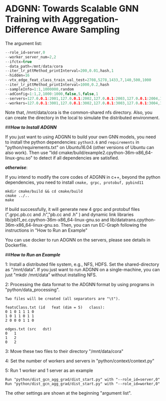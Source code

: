 # ADGNN: Towards Scalable GNN Training with Aggregation-Difference Aware Sampling


The argument list:
```c++
--role_id=server,0
--worker_server_num=2,2
--ifctx=true
--data_path=/mnt/data/cora
--iter_lr_pttMethod_printInterval=200,0.01,hash,1
--hidden=16
--vtx_edge_feat_class_train_val_test=2708,5278,1433,7,140,500,1000
--iter_lr_pttMethod_printInterval=1000,0.2,hash
--sampleInfo=1:1,1000000,random
--adConfig=1:1,2,1000:1000,false,5,false,1
--servers=127.0.0.1:2001,127.0.0.1:2002,127.0.0.1:2003,127.0.0.1:2004,127.0.0.1:2005,127.0.0.1:2006
--workers=127.0.0.1:3001,127.0.0.1:3002,127.0.0.1:3003,127.0.0.1:3004,127.0.0.1:3005,127.0.0.1:3006
```
Note that, /mnt/data/cora is the common-shared nfs directory. 
Also, you can create the directory in the local to simulate the 
distributed environment. 

##**_How to Install ADGNN_**

If you just want to using ADGNN to build your own GNN models, you need to install the python dependencies:
`python3.6` and `requirements` in "python/requirements.txt" on Ubuntu16.04 (other versions of Ubuntu can also work).
Then use "ldd cmake/build/example2.cpython-36m-x86_64-linux-gnu.so" to detect if all dependencies are satisfied. 

**_otherwise_**:

If you intend to modify the core codes of ADGNN in c++, beyond the python dependencies, you need to install `cmake, grpc, protobuf, pybind11`

```
mkdir cmake/build && cd cmake/build
cmake ../..
make
```

If build successfully, it will generate new 4 grpc and protobuf files (".grpc.pb.cc and .h","pb.cc and .h" )
 and dynamic link libraries lib/pb11_ec.cpython-36m-x86_64-linux-gnu.so and lib/datatrans.cpython-36m-x86_64-linux-gnu.so. Then, you can run EC-Graph
 following the instructions in "How to Run an Example"


You can use docker to run ADGNN on the servers, please see details in Dockerfile.

##**_How to Run an Example_**

1: Install a distributed file system, e.g., NFS, HDFS. Set the shared-directory as "/mnt/data". 
If you just want to run ADGNN on a single-machine, you can just "mkdir /mnt/data" without installing NFS.

2: Processing the data format to the ADGNN format by using programs in "python/data_processing".
```
Two files will be created (all separators are "\t"). 

featsClass.txt (id   feat (dim = 5)   class):
0 1 0 1 1 1 0
1 0 1 1 0 1 1
2 0 0 0 1 1 0

edges.txt (src   dst)
0   1
1   2
0   2
``` 

3: Move these two files to their directory "/mnt/data/cora"

4: Set the number of workers and servers in "python/context/context.py"

5: Run 1 worker and 1 server as an example
```
Run "python/dist_gcn_agg_grad/dist_start.py" with "--role_id=server,0"
Run "python/dist_gcn_agg_grad/dist_start.py" with "--role_id=worker,0"
```
The other settings are shown at the beginning "argument list".



